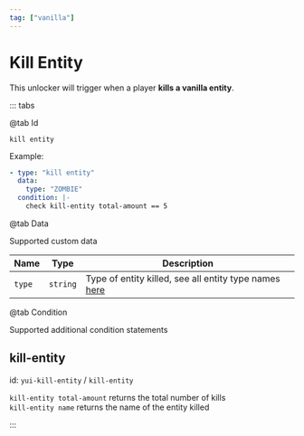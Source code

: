 ```yaml
---
tag: ["vanilla"]
---
```


# Kill Entity

This unlocker will trigger when a player **kills a vanilla entity**.

::: tabs

@tab Id

`kill entity`

Example:

```yaml
- type: "kill entity"
  data:
    type: "ZOMBIE"
  condition: |-
    check kill-entity total-amount == 5
```

@tab Data

Supported custom data

| Name | Type | Description |
| --- | --- | --- |
| `type` | `string` | Type of entity killed, see all entity type names [here](https://bukkit.windit.net/javadoc/org/bukkit/entity/EntityType.html) |

@tab Condition

Supported additional condition statements

## kill-entity

id: `yui-kill-entity` / `kill-entity`  

`kill-entity total-amount` returns the total number of kills  
`kill-entity name` returns the name of the entity killed  

::: 
